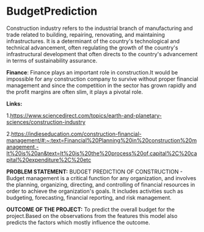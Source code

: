# BudgetPrediction
Construction industry refers to the industrial branch of manufacturing and trade related to building, repairing, renovating, and maintaining infrastructures. It is a determinant of the country's technological and technical advancement, often regulating the growth of the country's infrastructural development that often directs to the country's advancement in terms of sustainability assurance. 

**Finance**: Finance plays an important role in construction.It would be impossible for any construction company to survive without proper financial management and since the competition in the sector has grown rapidly and the profit margins are often slim, it plays a pivotal role.

**Links:** 

1.https://www.sciencedirect.com/topics/earth-and-planetary-sciences/construction-industry

2.https://indieseducation.com/construction-financial-management/#:~:text=Financial%20Planning%20in%20construction%20management,-It%20is%20an&text=It%20is%20the%20process%20of,capital%2C%20capital%20expenditure%2C%20etc

**PROBLEM STATEMENT:**
	BUDGET  PREDICTION OF CONSTRUCTION - Budget  management is a critical function for any organization, and involves the planning, organizing, directing, and controlling of financial resources in order to achieve the organization's goals. It includes activities such as budgeting, forecasting, financial reporting, and risk management.

**OUTCOME OF THE PROJECT:**
To predict the overall budget for the project.Based on the observations from the features this model also predicts the factors which mostly influence the outcome.

